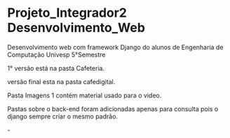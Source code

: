 # Projeto_Integrador2  Desenvolvimento_Web

Desenvolvimento web com framework Django do alunos de Engenharia de Computação Univesp 5°Semestre

<p> 1° versão está na pasta Cafeteria.</p>
<p> versão final esta na pasta cafedigital. </p>
<p> Pasta Imagens 1 contém material usado para o video.</p>
<p> Pastas sobre o back-end foram adicionadas apenas para consulta pois o django sempre criar o mesmo padrão.</p>
-

